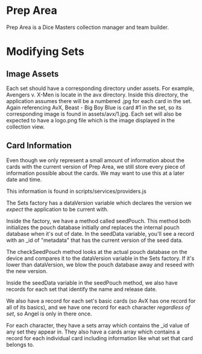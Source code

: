 # Prep Area

Prep Area is a Dice Masters collection manager and team builder.

# Modifying Sets

## Image Assets

Each set should have a corresponding directory under assets. For example, Avengers v. X-Men is locate in the avx directory. Inside this directory, the application assumes there will be a numbered .jpg for each card in the set. Again referencing AvX, Beast - Big Boy Blue is card #1 in the set, so its corresponding image is found in assets/avx/1.jpg. Each set will also be expected to have a logo.png file which is the image displayed in the collection view.

## Card Information

Even though we only represent a small amount of information about the cards with the current version of Prep Area, we still store every piece of information possible about the cards. We may want to use this at a later date and time.

This information is found in scripts/services/providers.js

The Sets factory has a dataVersion variable which declares the version we _expect_ the application to be current with.

Inside the factory, we have a method called seedPouch. This method both initializes the pouch database initially _and_ replaces the internal pouch database when it's out of date. In the seedData variable, you'll see a record with an _id of "metadata" that has the current version of the seed data.

The checkSeedPouch method looks at the actual pouch database on the device and compares it to the dataVersion variable in the Sets factory. If it's lower than dataVersion, we blow the pouch database away and reseed with the new version.

Inside the seedData variable in the seedPouch method, we also have records for each set that identify the name and release date.

We also have a record for each set's basic cards (so AvX has one record for all of its basics), and we have one record for each character _regardless of set_, so Angel is only in there once.

For each character, they have a sets array which contains the _id value of any set they appear in. They also have a cards array which contains a record for each individual card including information like what set that card belongs to.